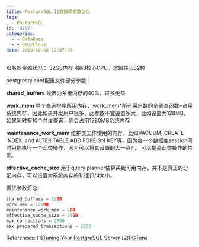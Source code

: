 ```yaml
---
title: PostgreSQL 11数据库参数优化
tags:
  - PostgresQL
id: '8797'
categories:
  - - Database
  - - GNU/Linux
date: 2019-10-08 17:07:53
---
```



<!-- more -->
服务器资源状况：
32GB内存
4路8核心CPU，逻辑核心32颗

postgresql.conf配置文件部分参数：

**shared_buffers**
设置为系统内存的40%，过多无益

**work_mem**
单个查询排序所用内存，work_mem*所有用户数的全部查询数=占用系统内存，因此如果并发用户很多，此参数不宜设置多大，比如设置为128MB，如果同时有10个并发查询，则会占用1280MB系统内存

**maintenance_work_mem**
维护类工作使用的内存，比如VACUUM, CREATE INDEX, and ALTER TABLE ADD FOREIGN KEY等，因为每一个数据库session同时只能执行一个此类操作，因为可以将其设置的大一点儿，可以提高此类操作的性能。

**effective_cache_size**
用于query planner估算系统可用内存，并不是真正的分配内存，可以设置为系统内存的1/2到3/4大小。


调优参数汇总:
```js
shared_buffers = 12GB
work_mem = 128MB
maintenance_work_mem = 2GB
effective_cache_size = 24GB
max_connections = 2000
max_prepared_transactions = 2000
```


References:
\[1\][Tuning Your PostgreSQL Server](https://wiki.postgresql.org/wiki/Tuning_Your_PostgreSQL_Server)
\[2\][PGTune](https://pgtune.leopard.in.ua/#/)